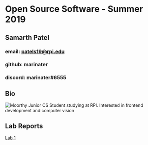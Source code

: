 # Open Source Software - Summer 2019
## Samarth Patel
### email: patels19@rpi.edu
### github: marinater
### discord: marinater#6555

## Bio
![Moorthy](images/pfp.jpg)
Junior CS Student studying at RPI. Interested in frontend development and computer vision

## Lab Reports
[Lab 1](labs/lab-01/report.md)
